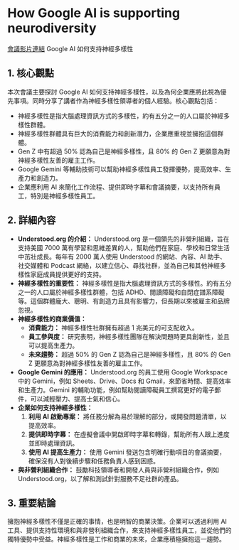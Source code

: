 # How Google AI is supporting neurodiversity
[會議影片連結](https://www.youtube.com/watch?v=bVFllkhEXr8)
Google AI 如何支持神經多樣性

## 1. 核心觀點

本次會議主要探討 Google AI 如何支持神經多樣性，以及為何企業應將此視為優先事項。同時分享了講者作為神經多樣性領導者的個人經驗。核心觀點包括：

*   神經多樣性是指大腦處理資訊方式的多樣性，約有五分之一的人口屬於神經多樣性群體。
*   神經多樣性群體具有巨大的消費能力和創新潛力，企業應重視並擁抱這個群體。
*   Gen Z 中有超過 50% 認為自己是神經多樣性，且 80% 的 Gen Z 更願意為對神經多樣性友善的雇主工作。
*   Google Gemini 等輔助技術可以幫助神經多樣性員工發揮優勢，提高效率、生產力和創造力。
*   企業應利用 AI 來簡化工作流程、提供即時字幕和會議摘要，以支持所有員工，特別是神經多樣性員工。

## 2. 詳細內容

*   **Understood.org 的介紹：** Understood.org 是一個領先的非營利組織，旨在支持美國 7000 萬有學習和思維差異的人，幫助他們在家庭、學校和日常生活中茁壯成長。每年有 2000 萬人使用 Understood 的網站、內容、AI 助手、社交媒體和 Podcast 網絡，以建立信心、尋找社群，並為自己和其他神經多樣性家庭成員提供更好的支持。
*   **神經多樣性的重要性：** 神經多樣性是指大腦處理資訊方式的多樣性。約有五分之一的人口屬於神經多樣性群體，包括 ADHD、閱讀障礙和自閉症譜系障礙等。這個群體龐大、聰明、有創造力且具有影響力，但長期以來被雇主和品牌忽視。
*   **神經多樣性的商業價值：**
    *   **消費能力：** 神經多樣性社群擁有超過 1 兆美元的可支配收入。
    *   **員工參與度：** 研究表明，神經多樣性團隊在解決問題時更具創新性，並且可以提高生產力。
    *   **未來趨勢：** 超過 50% 的 Gen Z 認為自己是神經多樣性，且 80% 的 Gen Z 更願意為對神經多樣性友善的雇主工作。
*   **Google Gemini 的應用：** Understood.org 的員工使用 Google Workspace 中的 Gemini，例如 Sheets、Drive、Docs 和 Gmail，來節省時間、提高效率和生產力。Gemini 的輔助功能，例如幫助閱讀障礙員工撰寫更好的電子郵件，可以減輕壓力、提高士氣和信心。
*   **企業如何支持神經多樣性：**
    1.  **利用 AI 啟動專案：** 將任務分解為易於理解的部分，或開發問題清單，以提高效率。
    2.  **提供即時字幕：** 在虛擬會議中開啟即時字幕和轉錄，幫助所有人跟上進度並即時處理資訊。
    3.  **使用 AI 提高生產力：** 使用 Gemini 發送包含明確行動項目的會議摘要，確保沒有人對後續步驟和任務負責人感到困惑。
*   **與非營利組織合作：** 鼓勵科技領導者和開發人員與非營利組織合作，例如 Understood.org，以了解和測試針對服務不足社群的產品。

## 3. 重要結論

擁抱神經多樣性不僅是正確的事情，也是明智的商業決策。企業可以透過利用 AI 工具、提供支持性環境和與非營利組織合作，來支持神經多樣性員工，並從他們的獨特優勢中受益。神經多樣性是工作和商業的未來，企業應積極擁抱這一趨勢。
